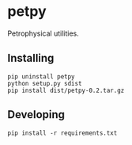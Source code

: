 # petpy

Petrophysical utilities.

## Installing

    pip uninstall petpy
    python setup.py sdist
    pip install dist/petpy-0.2.tar.gz

## Developing

    pip install -r requirements.txt

